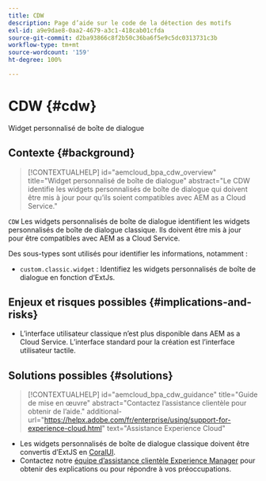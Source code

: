 ```yaml
---
title: CDW
description: Page d’aide sur le code de la détection des motifs
exl-id: a9e9dae8-0aa2-4679-a3c1-418cab01cfda
source-git-commit: d2ba93866c8f2b50c36ba6f5e9c5dc0313731c3b
workflow-type: tm+mt
source-wordcount: '159'
ht-degree: 100%

---
```


# CDW {#cdw}

Widget personnalisé de boîte de dialogue

## Contexte {#background}

>[!CONTEXTUALHELP]
>id="aemcloud_bpa_cdw_overview"
>title="Widget personnalisé de boîte de dialogue"
>abstract="Le CDW identifie les widgets personnalisés de boîte de dialogue qui doivent être mis à jour pour qu’ils soient compatibles avec AEM as a Cloud Service."

`CDW` Les widgets personnalisés de boîte de dialogue identifient les widgets personnalisés de boîte de dialogue classique. Ils doivent être mis à jour pour être compatibles avec AEM as a Cloud Service.

Des sous-types sont utilisés pour identifier les informations, notamment :

* `custom.classic.widget` : Identifiez les widgets personnalisés de boîte de dialogue en fonction d’ExtJs.

## Enjeux et risques possibles {#implications-and-risks}

* L’interface utilisateur classique n’est plus disponible dans AEM as a Cloud Service. L’interface standard pour la création est l’interface utilisateur tactile.

## Solutions possibles {#solutions}

>[!CONTEXTUALHELP]
>id="aemcloud_bpa_cdw_guidance"
>title="Guide de mise en œuvre"
>abstract="Contactez l’assistance clientèle pour obtenir de l’aide."
>additional-url="https://helpx.adobe.com/fr/enterprise/using/support-for-experience-cloud.html" text="Assistance Experience Cloud"

* Les widgets personnalisés de boîte de dialogue classique doivent être convertis d’ExtJS en [CoralUI](https://developer.adobe.com/experience-manager/reference-materials/6-5/coral-ui/coralui3/getting-started.html).
* Contactez notre [équipe d’assistance clientèle Experience Manager](https://helpx.adobe.com/fr/enterprise/using/support-for-experience-cloud.html) pour obtenir des explications ou pour répondre à vos préoccupations.
